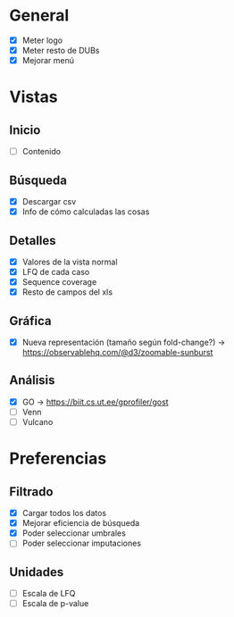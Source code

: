 # General

* [x] Meter logo
* [x] Meter resto de DUBs
* [x] Mejorar menú

# Vistas

## Inicio

* [ ] Contenido

## Búsqueda

* [x] Descargar csv
* [x] Info de cómo calculadas las cosas

## Detalles

* [x] Valores de la vista normal
* [x] LFQ de cada caso
* [x] Sequence coverage
* [x] Resto de campos del xls

## Gráfica

* [x] Nueva representación (tamaño según fold-change?) -> https://observablehq.com/@d3/zoomable-sunburst

## Análisis

* [x] GO -> https://biit.cs.ut.ee/gprofiler/gost
* [ ] Venn
* [ ] Vulcano

# Preferencias

## Filtrado

* [x] Cargar todos los datos
* [x] Mejorar eficiencia de búsqueda
* [x] Poder seleccionar umbrales
* [ ] Poder seleccionar imputaciones

## Unidades

* [ ] Escala de LFQ
* [ ] Escala de p-value